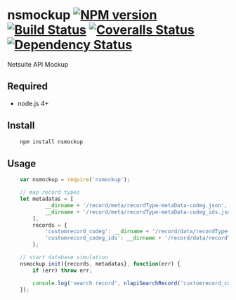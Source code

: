# nsmockup [![NPM version][npm-image]][npm-url] [![Build Status][travis-image]][travis-url] [![Coveralls Status][coveralls-image]][coveralls-url] [![Dependency Status][david-image]][david-url]
Netsuite API Mockup

## Required
 * node.js 4+

## Install
```bash
    npm install nsmockup
```

## Usage
```javascript
    var nsmockup = require('nsmockup');

    // map record types
    let metadatas = [
            __dirname + '/record/meta/recordType-metaData-codeg.json',
            __dirname + '/record/meta/recordType-metaData-codeg_ids.json'
        ],
        records = {
            'customrecord_codeg': __dirname + '/record/data/recordType-codeg.json',
            'customrecord_codeg_ids': __dirname + '/record/data/recordType-codeg_ids.json'
        };

    // start database simulation
    nsmockup.init({records, metadatas}, function(err) {
        if (err) throw err;

        console.log('search record', nlapiSearchRecord('customrecord_codeg'));
    });
```

[npm-url]: https://npmjs.org/package/nsmockup
[npm-image]: http://img.shields.io/npm/v/nsmockup.svg

[travis-url]: https://travis-ci.org/suiteplus/nsmockup
[travis-image]: https://img.shields.io/travis/suiteplus/nsmockup.svg

[coveralls-url]: https://coveralls.io/r/suiteplus/nsmockup
[coveralls-image]: http://img.shields.io/coveralls/suiteplus/nsmockup/master.svg

[david-url]: https://david-dm.org/suiteplus/nsmockup
[david-image]: https://david-dm.org/suiteplus/nsmockup.svg